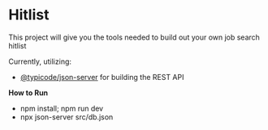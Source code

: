 # Hitlist

This project will give you the tools needed to build out your own job search hitlist

Currently, utilizing:
- [@typicode/json-server](https://github.com/typicode/json-server/blob/main/README.md) for building the REST API

**How to Run**
- npm install; npm run dev
- npx json-server src/db.json

